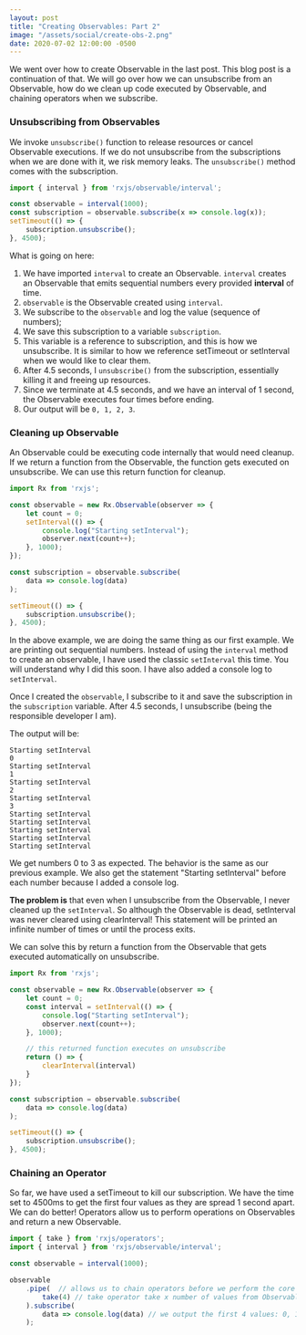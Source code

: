 ```yaml
---
layout: post
title: "Creating Observables: Part 2"
image: "/assets/social/create-obs-2.png"
date: 2020-07-02 12:00:00 -0500
---
```


We went over how to create Observable in the last post. This blog post is a continuation of that. We will go over how we can unsubscribe from an Observable, how do we clean up code executed by Observable, and chaining operators when we subscribe.

### Unsubscribing from Observables

We invoke `unsubscribe()` function to release resources or cancel Observable executions. If we do not unsubscribe from the subscriptions when we are done with it, we risk memory leaks. The `unsubscribe()` method comes with the subscription.

```javascript
import { interval } from 'rxjs/observable/interval';

const observable = interval(1000);
const subscription = observable.subscribe(x => console.log(x));
setTimeout(() => {
    subscription.unsubscribe();
}, 4500);
```

What is going on here:

1. We have imported `interval` to create an Observable. `interval` creates an Observable that emits sequential numbers every provided **interval** of time.
2. `observable` is the Observable created using `interval`.
3. We subscribe to the `observable` and log the value (sequence of numbers);
4. We save this subscription to a variable `subscription`.
5. This variable is a reference to subscription, and this is how we unsubscribe. It is similar to how we reference setTimeout or setInterval when we would like to clear them.
6. After 4.5 seconds, I `unsubscribe()` from the subscription, essentially killing it and freeing up resources.
7. Since we terminate at 4.5 seconds, and we have an interval of 1 second, the Observable executes four times before ending.
8. Our output will be `0, 1, 2, 3`.

### Cleaning up Observable

An Observable could be executing code internally that would need cleanup. If we return a function from the Observable, the function gets executed on unsubscribe. We can use this return function for cleanup.

```javascript
import Rx from 'rxjs';

const observable = new Rx.Observable(observer => {
    let count = 0;
    setInterval(() => {
        console.log("Starting setInterval");
        observer.next(count++);
    }, 1000);
});

const subscription = observable.subscribe(
    data => console.log(data)
);

setTimeout(() => {
    subscription.unsubscribe();
}, 4500);
```

In the above example, we are doing the same thing as our first example. We are printing out sequential numbers. Instead of using the `interval` method to create an observable, I have used the classic `setInterval` this time. You will understand why I did this soon. I have also added a console log to `setInterval`.

Once I created the `observable`, I subscribe to it and save the subscription in the `subscription` variable. After 4.5 seconds, I unsubscribe (being the responsible developer I am).

The output will be:

```console
Starting setInterval
0
Starting setInterval
1
Starting setInterval
2
Starting setInterval
3
Starting setInterval
Starting setInterval
Starting setInterval
Starting setInterval
Starting setInterval
```

We get numbers 0 to 3 as expected. The behavior is the same as our previous example. We also get the statement "Starting setInterval" before each number because I added a console log.

**The problem is** that even when I unsubscribe from the Observable, I never cleaned up the `setInterval`. So although the Observable is dead, setInterval was never cleared using clearInterval! This statement will be printed an infinite number of times or until the process exits.

We can solve this by return a function from the Observable that gets executed automatically on unsubscribe.

```javascript
import Rx from 'rxjs';

const observable = new Rx.Observable(observer => {
    let count = 0;
    const interval = setInterval(() => {
        console.log("Starting setInterval");
        observer.next(count++);
    }, 1000);

    // this returned function executes on unsubscribe
    return () => {
        clearInterval(interval)
    }
});

const subscription = observable.subscribe(
    data => console.log(data)
);

setTimeout(() => {
    subscription.unsubscribe();
}, 4500);
```

### Chaining an Operator

So far, we have used a setTimeout to kill our subscription. We have the time set to 4500ms to get the first four values as they are spread 1 second apart. We can do better! Operators allow us to perform operations on Observables and return a new Observable.

```javascript
import { take } from 'rxjs/operators';
import { interval } from 'rxjs/observable/interval';

const observable = interval(1000);

observable
    .pipe(  // allows us to chain operators before we perform the core operation like subscribe
        take(4) // take operator take x number of values from Observable
    ).subscribe(
        data => console.log(data) // we output the first 4 values: 0, 1, 2, 3
    );
```
